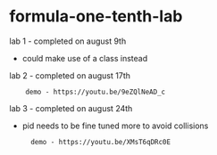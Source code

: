 # formula-one-tenth-lab

lab 1 - completed on august 9th

- could make use of a class instead

lab 2 - completed on august 17th

        demo - https://youtu.be/9eZQlNeAD_c
    
lab 3 - completed on august 24th

- pid needs to be fine tuned more to avoid collisions

        demo - https://youtu.be/XMsT6qDRc0E
